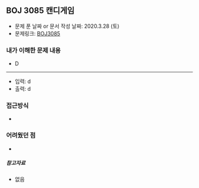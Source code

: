 ## BOJ 3085 캔디게임

- 문제 푼 날짜 or 문서 작성 날짜: 2020.3.28 (토)
- 문제링크: [BOJ3085](https://www.acmicpc.net/problem/3085)

### 내가 이해한 문제 내용

- D

-----

- 입력: d
- 출력: d

### 접근방식

- 

### 어려웠던 점

- 

##### 참고자료

- 없음